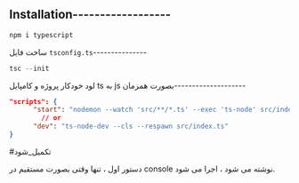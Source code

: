 ## Installation------------------

```bash
npm i typescript
```

ساخت فایل `tsconfig.ts`---------------

```ts
tsc --init
```

لود خودکار پروژه و کامپایل ts به js بصورت همزمان--------------------

```json
"scripts": {
      "start": "nodemon --watch 'src/**/*.ts' --exec 'ts-node' src/index.ts",
		// or
      "dev": "ts-node-dev --cls --respawn src/index.ts"
}
```

#تکمیل_شود 

دستور اول ، تنها وقتی بصورت مستقیم در console نوشته می شود ، اجرا می شود.

